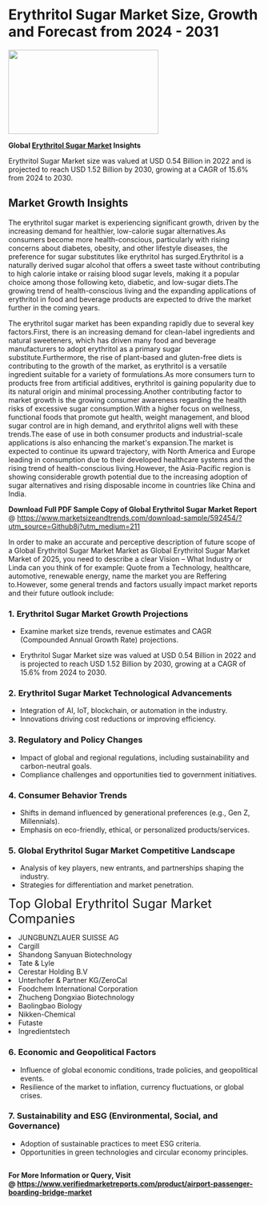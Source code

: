 <H1>Erythritol Sugar Market Size, Growth and Forecast from 2024 - 2031</H1><img class="aligncenter size-medium wp-image-584254" src="https://thirdeyenews.in/wp-content/uploads/2024/09/Global-Market-Research-300x168.jpeg" alt="" width="300" height="168" /><p><strong>Global&nbsp;<a href="https://www.marketsizeandtrends.com/download-sample/592454/?utm_source=Github8j?utm_medium=211">Erythritol Sugar Market</a> Insights</strong></p><p>Erythritol Sugar Market size was valued at USD 0.54 Billion in 2022 and is projected to reach USD 1.52 Billion by 2030, growing at a CAGR of 15.6% from 2024 to 2030.</p><p><h2>Market Growth Insights</h2> <p>The erythritol sugar market is experiencing significant growth, driven by the increasing demand for healthier, low-calorie sugar alternatives.As consumers become more health-conscious, particularly with rising concerns about diabetes, obesity, and other lifestyle diseases, the preference for sugar substitutes like erythritol has surged.Erythritol is a naturally derived sugar alcohol that offers a sweet taste without contributing to high calorie intake or raising blood sugar levels, making it a popular choice among those following keto, diabetic, and low-sugar diets.The growing trend of health-conscious living and the expanding applications of erythritol in food and beverage products are expected to drive the market further in the coming years.</p> <p>The erythritol sugar market has been expanding rapidly due to several key factors.First, there is an increasing demand for clean-label ingredients and natural sweeteners, which has driven many food and beverage manufacturers to adopt erythritol as a primary sugar substitute.Furthermore, the rise of plant-based and gluten-free diets is contributing to the growth of the market, as erythritol is a versatile ingredient suitable for a variety of formulations.As more consumers turn to products free from artificial additives, erythritol is gaining popularity due to its natural origin and minimal processing.Another contributing factor to market growth is the growing consumer awareness regarding the health risks of excessive sugar consumption.With a higher focus on wellness, functional foods that promote gut health, weight management, and blood sugar control are in high demand, and erythritol aligns well with these trends.The ease of use in both consumer products and industrial-scale applications is also enhancing the market's expansion.The market is expected to continue its upward trajectory, with North America and Europe leading in consumption due to their developed healthcare systems and the rising trend of health-conscious living.However, the Asia-Pacific region is showing considerable growth potential due to the increasing adoption of sugar alternatives and rising disposable income in countries like China and India.</p><p><span class=""><strong>Download Full PDF Sample Copy of Global Erythritol Sugar Market Report</strong> @ <a href="https://www.marketsizeandtrends.com/download-sample/592454/?utm_source=Github8j?utm_medium=211" target="_blank">https://www.marketsizeandtrends.com/download-sample/592454/?utm_source=Github8j?utm_medium=211</a></span></p><p>In order to make an accurate and perceptive description of future scope of a Global&nbsp;Erythritol Sugar Market Market as Global&nbsp;Erythritol Sugar Market Market of 2025, you need to describe a clear Vision &ndash; What Industry or Linda can you think of for example: Quote from a Technology, healthcare, automotive, renewable energy, name the market you are Reffering to.However, some general trends and factors usually impact market reports and their future outlook include:</p><h3>1.&nbsp;<strong>Erythritol Sugar Market Growth Projections</strong></h3><ul><li>Examine market size trends, revenue estimates and CAGR (Compounded Annual Growth Rate) projections.</li><li><p>Erythritol Sugar Market size was valued at USD 0.54 Billion in 2022 and is projected to reach USD 1.52 Billion by 2030, growing at a CAGR of 15.6% from 2024 to 2030.</p></li></ul><h3>2.&nbsp;<strong>Erythritol Sugar Market Technological Advancements</strong></h3><ul><li>Integration of AI, IoT, blockchain, or automation in the industry.</li><li>Innovations driving cost reductions or improving efficiency.</li></ul><h3>3.&nbsp;<strong>Regulatory and Policy Changes</strong></h3><ul><li>Impact of global and regional regulations, including sustainability and carbon-neutral goals.</li><li>Compliance challenges and opportunities tied to government initiatives.</li></ul><h3>4.&nbsp;<strong>Consumer Behavior Trends</strong></h3><ul><li>Shifts in demand influenced by generational preferences (e.g., Gen Z, Millennials).</li><li>Emphasis on eco-friendly, ethical, or personalized products/services.</li></ul><h3>5.&nbsp;<strong>Global Erythritol Sugar Market Competitive Landscape</strong></h3><ul><li>Analysis of key players, new entrants, and partnerships shaping the industry.</li><li>Strategies for differentiation and market penetration.</li></ul><p data-pm-slice="1 1 []"><span style="color: inherit; font-family: inherit; font-size: 25px;">Top Global Erythritol Sugar Market Companies</span></p><div class="" data-test-id=""><p><li>JUNGBUNZLAUER SUISSE AG</li><li> Cargill</li><li> Shandong Sanyuan Biotechnology</li><li> Tate & Lyle</li><li> Cerestar Holding B.V</li><li> Unterhofer & Partner KG/ZeroCal</li><li> Foodchem International Corporation</li><li> Zhucheng Dongxiao Biotechnology</li><li> Baolingbao Biology</li><li> Nikken-Chemical</li><li> Futaste</li><li> Ingredientstech</li></p></div><h3>6.&nbsp;<strong>Economic and Geopolitical Factors</strong></h3><ul><li>Influence of global economic conditions, trade policies, and geopolitical events.</li><li>Resilience of the market to inflation, currency fluctuations, or global crises.</li></ul><h3>7.&nbsp;<strong>Sustainability and ESG (Environmental, Social, and Governance)</strong></h3><ul><li>Adoption of sustainable practices to meet ESG criteria.</li><li>Opportunities in green technologies and circular economy principles.</li></ul><h2><strong style="font-size: 14px;">For More Information or Query, Visit @&nbsp;</strong><a style="background-color: #ffffff; font-size: 14px;" href="https://www.marketsizeandtrends.com/report/erythritol-sugar-market/" target="_blank">https://www.verifiedmarketreports.com/product/airport-passenger-boarding-bridge-market</a></h2>
